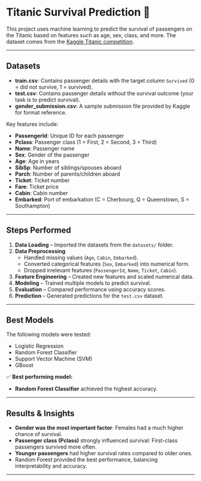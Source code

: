 # Titanic Survival Prediction 🚢

This project uses machine learning to predict the survival of passengers on the Titanic based on features such as age, sex, class, and more.
The dataset comes from the [Kaggle Titanic competition](https://www.kaggle.com/competitions/titanic/data).

---
##  Datasets

- **train.csv**: Contains passenger details with the target column `Survived` (0 = did not survive, 1 = survived).  
- **test.csv**: Contains passenger details without the survival outcome (your task is to predict survival).  
- **gender_submission.csv**: A sample submission file provided by Kaggle for format reference.  

Key features include:
- **PassengerId**: Unique ID for each passenger  
- **Pclass**: Passenger class (1 = First, 2 = Second, 3 = Third)  
- **Name**: Passenger name  
- **Sex**: Gender of the passenger  
- **Age**: Age in years  
- **SibSp**: Number of siblings/spouses aboard  
- **Parch**: Number of parents/children aboard  
- **Ticket**: Ticket number  
- **Fare**: Ticket price  
- **Cabin**: Cabin number  
- **Embarked**: Port of embarkation (C = Cherbourg, Q = Queenstown, S = Southampton)  

---

##  Steps Performed

1. **Data Loading** – Imported the datasets from the `datasets/` folder.  
2. **Data Preprocessing**  
   - Handled missing values (`Age`, `Cabin`, `Embarked`).  
   - Converted categorical features (`Sex`, `Embarked`) into numerical form.  
   - Dropped irrelevant features (`PassengerId`, `Name`, `Ticket`, `Cabin`).  
3. **Feature Engineering** – Created new features and scaled numerical data.  
4. **Modeling** – Trained multiple models to predict survival.  
5. **Evaluation** – Compared performance using accuracy scores.  
6. **Prediction** – Generated predictions for the `test.csv` dataset.  

---

##  Best Models

The following models were tested:
- Logistic Regression  
- Random Forest Classifier  
- Support Vector Machine (SVM)  
- GBoost  

✅ **Best performing model:**  
- **Random Forest Classifier** achieved the highest accuracy.  

---

##  Results & Insights

- **Gender was the most important factor**: Females had a much higher chance of survival.  
- **Passenger class (Pclass)** strongly influenced survival: First-class passengers survived more often.  
- **Younger passengers** had higher survival rates compared to older ones.  
- Random Forest provided the best performance, balancing interpretability and accuracy.  

---






